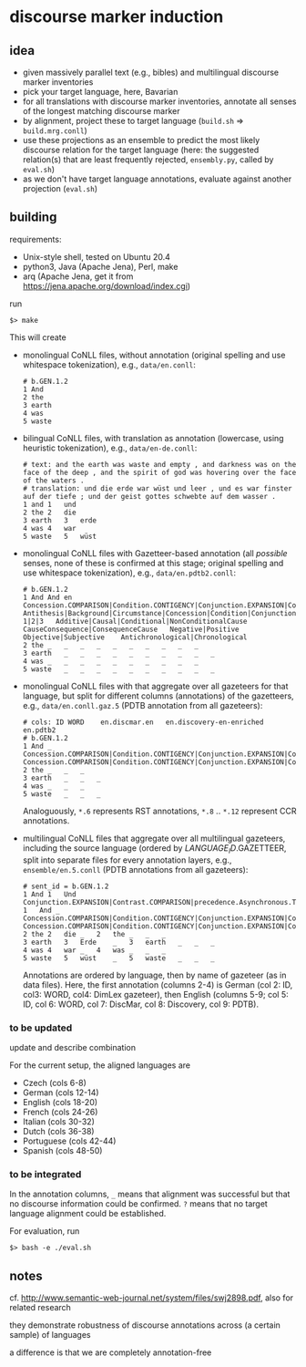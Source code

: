 # discourse marker induction

## idea

- given massively parallel text (e.g., bibles) and multilingual discourse marker inventories
- pick your target language, here, Bavarian
- for all translations with discourse marker inventories, annotate all senses of the longest matching discourse marker
- by alignment, project these to target language (`build.sh` => `build.mrg.conll`)
- use these projections as an ensemble to predict the most likely discourse relation for the target language (here: the suggested relation(s) that are least frequently rejected, `ensembly.py`, called by `eval.sh`)
- as we don't have target language annotations, evaluate against another projection (`eval.sh`)

## building

requirements:
- Unix-style shell, tested on Ubuntu 20.4
- python3, Java (Apache Jena), Perl, make
- arq (Apache Jena, get it from https://jena.apache.org/download/index.cgi)

run

    $> make

This will create
- monolingual CoNLL files, without annotation (original spelling and use whitespace tokenization), e.g., `data/en.conll`:

      # b.GEN.1.2
      1	And
      2	the
      3	earth
      4	was
      5	waste

- bilingual CoNLL files, with translation as annotation (lowercase, using heuristic tokenization), e.g., `data/en-de.conll`:

      # text: and the earth was waste and empty , and darkness was on the face of the deep , and the spirit of god was hovering over the face of the waters .
      # translation: und die erde war wüst und leer , und es war finster auf der tiefe ; und der geist gottes schwebte auf dem wasser .
      1	and	1	und
      2	the	2	die
      3	earth	3	erde
      4	was	4	war
      5	waste	5	wüst

- monolingual CoNLL files with Gazetteer-based annotation (all *possible* senses, none of these is confirmed at this stage; original spelling and use whitespace tokenization), e.g., `data/en.pdtb2.conll`:

      # b.GEN.1.2
      1	And	And	en	Concession.COMPARISON|Condition.CONTIGENCY|Conjunction.EXPANSION|Contrast.COMPARISON|EXPANSION|Instantiation.EXPANSION|precedence.Asynchronous.TEMPORAL|result.Cause.CONTIGENCY|specification.Restatement.EXPANSION	Antithesis|Background|Circumstance|Concession|Condition|Conjunction|Contrast|Disjunction|Enablement|Evaluation|Interpretation|List|Means|MultiNuclearRestatement|NonVolitionalResult|Otherwise|Preparation|Purpose|Sequence|Summary|Unless|VolitionalResult	1|2|3	Additive|Causal|Conditional|NonConditionalCause	CauseConsequence|ConsequenceCause	Negative|Positive	Objective|Subjective	Antichronological|Chronological
      2	the	_	_	_	_	_	_	_	_	_	_
      3	earth	_	_	_	_	_	_	_	_	_	_
      4	was	_	_	_	_	_	_	_	_	_	_
      5	waste	_	_	_	_	_	_	_	_	_	_

- monolingual CoNLL files with that aggregate over all gazeteers for that language, but split for different columns (annotations) of the gazetteers, e.g., `data/en.conll.gaz.5` (PDTB annotation from all gazeteers):

      # cols: ID WORD	 en.discmar.en	 en.discovery-en-enriched	 en.pdtb2
      # b.GEN.1.2
      1	And	_	Concession.COMPARISON|Condition.CONTIGENCY|Conjunction.EXPANSION|Contrast.COMPARISON|EXPANSION|Instantiation.EXPANSION|precedence.Asynchronous.TEMPORAL|result.Cause.CONTIGENCY|specification.Restatement.EXPANSION	Concession.COMPARISON|Condition.CONTIGENCY|Conjunction.EXPANSION|Contrast.COMPARISON|EXPANSION|Instantiation.EXPANSION|precedence.Asynchronous.TEMPORAL|result.Cause.CONTIGENCY|specification.Restatement.EXPANSION
      2	the	_	_	_
      3	earth	_	_	_
      4	was	_	_	_
      5	waste	_	_	_

  Analoguously, `*.6` represents RST annotations, `*.8` .. `*.12` represent CCR annotations.

- multilingual CoNLL files that aggregate over all multilingual gazeteers, including the source language (ordered by $LANGUAGE_ID.$GAZETTEER, split into separate files for every annotation layers, e.g., `ensemble/en.5.conll` (PDTB annotations from all gazeteers):

      # sent_id = b.GEN.1.2
      1	And	1	Und	Conjunction.EXPANSION|Contrast.COMPARISON|precedence.Asynchronous.TEMPORAL	1	And	_	Concession.COMPARISON|Condition.CONTIGENCY|Conjunction.EXPANSION|Contrast.COMPARISON|EXPANSION|Instantiation.EXPANSION|precedence.Asynchronous.TEMPORAL|result.Cause.CONTIGENCY|specification.Restatement.EXPANSION	Concession.COMPARISON|Condition.CONTIGENCY|Conjunction.EXPANSION|Contrast.COMPARISON|EXPANSION|Instantiation.EXPANSION|precedence.Asynchronous.TEMPORAL|result.Cause.CONTIGENCY|specification.Restatement.EXPANSION
      2	the	2	die	_	2	the	_	_	_
      3	earth	3	Erde	_	3	earth	_	_	_
      4	was	4	war	_	4	was	_	_	_
      5	waste	5	wüst	_	5	waste	_	_	_

  Annotations are ordered by language, then by name of gazeteer (as in data files). Here, the first annotation (columns 2-4) is German (col 2: ID, col3: WORD, col4: DimLex gazeteer), then English (columns 5-9; col 5: ID, col 6: WORD, col 7: DiscMar, col 8: Discovery, col 9: PDTB).

### to be updated

update and describe combination

For the current setup, the aligned languages are

- Czech (cols 6-8)
- German (cols 12-14)
- English (cols 18-20)
- French (cols 24-26)
- Italian (cols 30-32)
- Dutch (cols 36-38)
- Portuguese (cols 42-44)
- Spanish (cols 48-50)

### to be integrated

In the annotation columns, `_` means that alignment was successful but that no discourse information could be confirmed. `?` means that no target language alignment could be established.

For evaluation, run

    $> bash -e ./eval.sh

## notes

cf. http://www.semantic-web-journal.net/system/files/swj2898.pdf, also for related research

they demonstrate robustness of discourse annotations across (a certain sample) of languages

a difference is that we are completely annotation-free
